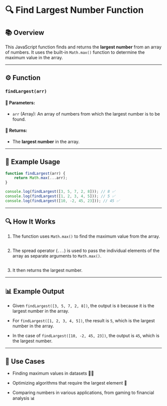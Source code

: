 # 🔍 Find Largest Number Function

## 📚 Overview
This JavaScript function finds and returns the **largest number** from an array of numbers. It uses the built-in `Math.max()` function to determine the maximum value in the array.

---

## ⚙️ Function

### `findLargest(arr)`

#### 🧾 Parameters:
- `arr` (Array): An array of numbers from which the largest number is to be found.

#### 🎯 Returns:
- The **largest number** in the array.

---

## 🧪 Example Usage

```javascript
function findLargest(arr) {
    return Math.max(...arr);
}

console.log(findLargest([3, 5, 7, 2, 8])); // 8 ✅
console.log(findLargest([1, 2, 3, 4, 5])); // 5 ✅
console.log(findLargest([10, -2, 45, 23])); // 45 ✅
```

---
## 🔍 How It Works
1. The function uses `Math.max()` to find the maximum value from the array.
##
2. The spread operator (`...`) is used to pass the individual elements of the array as separate arguments to `Math.max()`.
##
3. It then returns the largest number.


---
## 📊 Example Output
- Given `findLargest([3, 5, 7, 2, 8])`, the output is `8` because it is the largest number in the array.

- For `findLargest([1, 2, 3, 4, 5])`, the result is `5`, which is the largest number in the array.

- In the case of `findLargest([10, -2, 45, 23])`, the output is `45`, which is the largest number.


---
## 🚀 Use Cases
- Finding maximum values in datasets 🧑‍💻

- Optimizing algorithms that require the largest element 🌟

- Comparing numbers in various applications, from gaming to financial analysis 📊
